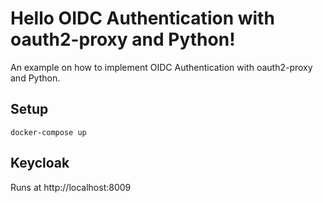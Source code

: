 # Hello OIDC Authentication with oauth2-proxy and Python!

An example on how to implement OIDC Authentication with oauth2-proxy and Python.

## Setup

```
docker-compose up
```

## Keycloak

Runs at http://localhost:8009

